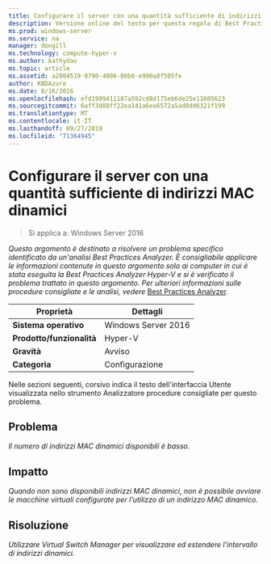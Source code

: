 ```yaml
---
title: Configurare il server con una quantità sufficiente di indirizzi MAC dinamici
description: Versione online del testo per questa regola di Best Practices Analyzer.
ms.prod: windows-server
ms.service: na
manager: dongill
ms.technology: compute-hyper-v
ms.author: kathydav
ms.topic: article
ms.assetid: a2804519-9790-4006-80b6-e990a8f505fe
author: KBDAzure
ms.date: 8/16/2016
ms.openlocfilehash: efd1999411187a592cd8d175eb6de25e11605623
ms.sourcegitcommit: 6aff3d88ff22ea141a6ea6572a5ad8dd6321f199
ms.translationtype: MT
ms.contentlocale: it-IT
ms.lasthandoff: 09/27/2019
ms.locfileid: "71364945"
---
```

# <a name="configure-the-server-with-a-sufficient-amount-of-dynamic-mac-addresses"></a>Configurare il server con una quantità sufficiente di indirizzi MAC dinamici

>Si applica a: Windows Server 2016

*Questo argomento è destinato a risolvere un problema specifico identificato da un'analisi Best Practices Analyzer. È consigliabile applicare le informazioni contenute in questo argomento solo ai computer in cui è stata eseguita la Best Practices Analyzer Hyper-V e si è verificato il problema trattato in questo argomento. Per ulteriori informazioni sulle procedure consigliate e le analisi, vedere* [Best Practices Analyzer](https://go.microsoft.com/fwlink/?LinkId=122786).  
  
|Proprietà|Dettagli|  
|-|-|  
|**Sistema operativo**|Windows Server 2016|  
|**Prodotto/funzionalità**|Hyper-V|  
|**Gravità**|Avviso|  
|**Categoria**|Configurazione|  
  
Nelle sezioni seguenti, corsivo indica il testo dell'interfaccia Utente visualizzata nello strumento Analizzatore procedure consigliate per questo problema.  
  
## <a name="issue"></a>Problema  
  
*Il numero di indirizzi MAC dinamici disponibili è basso.*  
  
## <a name="impact"></a>Impatto  
  
*Quando non sono disponibili indirizzi MAC dinamici, non è possibile avviare le macchine virtuali configurate per l'utilizzo di un indirizzo MAC dinamico.*  
  
## <a name="resolution"></a>Risoluzione  
  
*Utilizzare Virtual Switch Manager per visualizzare ed estendere l'intervallo di indirizzi dinamici.*  
  


